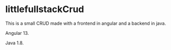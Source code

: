 
# littlefullstackCrud

This is a small CRUD made with a frontend in angular and a backend in java.

Angular 13.

Java 1.8.
